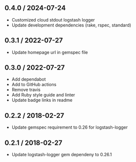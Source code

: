## 0.4.0 / 2024-07-24

* Customized cloud stdout logstash logger
* Update development dependencies (rake, rspec, standard)

## 0.3.1 / 2022-07-27

* Update homepage url in gemspec file

## 0.3.0 / 2022-07-27

* Add dependabot
* Add to GitHub actions
* Remove travis
* Add Ruby style guide and linter
* Update badge links in readme

## 0.2.2 / 2018-02-27

* Update gemspec requirement to 0.26 for logstash-logger

## 0.2.1 / 2018-02-27

* Update logstash-logger gem dependeny to 0.26.1
